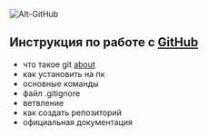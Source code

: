 ![Alt-GitHub](https://cdn-icons-png.flaticon.com/512/25/25231.png "GitHub")
## Инструкция по работе с [GitHub](https://github.com/)

- что такое git [about](./about.md)
- как установить на пк
- основные команды
- файл .gitignore
- ветвление
- как создать репозиторий
- официальная документация